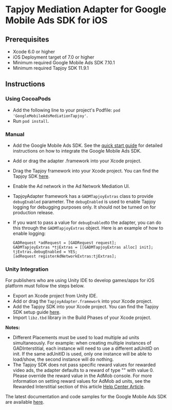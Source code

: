 # Tapjoy Mediation Adapter for Google Mobile Ads SDK for iOS

## Prerequisites
- Xcode 6.0 or higher
- iOS Deployment target of 7.0 or higher
- Minimum required Google Mobile Ads SDK 7.10.1
- Minimum required Tapjoy SDK 11.9.1

## Instructions

### Using CocoaPods
- Add the following line to your project's Podfile:
`pod 'GoogleMobileAdsMediationTapjoy'`.
- Run `pod install`.

### Manual
- Add the Google Mobile Ads SDK. See the
  [quick start guide](https://firebase.google.com/docs/admob/ios/quick-start)
  for detailed instructions on how to integrate the Google Mobile Ads SDK.
- Add or drag the adapter .framework into your Xcode project.
- Drag the Tapjoy framework into your Xcode project. You can find the
  Tapjoy SDK [here](http://dev.tapjoy.com/sdk-integration/ios).
- Enable the Ad network in the Ad Network Mediation UI.
- TapjoyAdapter framework has a `GADMTapjoyExtras` class to provide
  `debugEnabled` parameter. The `debugEnabled` is used to enable Tapjoy logging for
  debugging purposes only. It should not be turned on for production release.
- If you want to pass a value for `debugEnabled`to the adapter, you can do 
  this through the `GADMTapjoyExtras` object. Here is
  an example of how to enable logging:

  <pre><code>GADRequest *adRequest = [GADRequest request];
  GADMTapjoyExtras *tjExtras = [[GADMTapjoyExtras alloc] init];
  tjExtras.debugEnabled = YES;
  [adRequest registerAdNetworkExtras:tjExtras];</code></pre>

### Unity Integration
For publishers who are using Unity IDE to develop games/apps for iOS platform
must follow the steps below.

- Export an Xcode project from Unity IDE.
- Add or drag the `TapjoyAdapter.framework` into your Xcode project.
- Add the Tapjoy SDK into your Xcode project. You can find the Tapjoy SDK setup
  guide [here](http://dev.tapjoy.com/sdk-integration/ios).
- Import `libz.tbd` library in the Build Phases of your Xcode project.

**Notes:** 
- Different Placements must be used to load multiple ad units simultaneously. 
  For example: when creating multiple instances of GADInterstitial,
  each instance will need to use a different adUnitID on init. If the same 
  adUnitID  is used, only one instance will be able to load/show, the second 
  instance will do nothing.
- The Tapjoy SDK does not pass specific reward values for rewarded
  video ads, the adapter defaults to a reward of type "" with value 0. Please
  override the reward value in the AdMob console.
  For more information on setting reward values for AdMob ad units, see the
  Rewarded Interstitial section of this article 
  [Help Center Article](https://support.google.com/admob/answer/3052638).

The latest documentation and code samples for the Google Mobile Ads SDK are
available [here](https://firebase.google.com/docs/admob/ios/quick-start).
